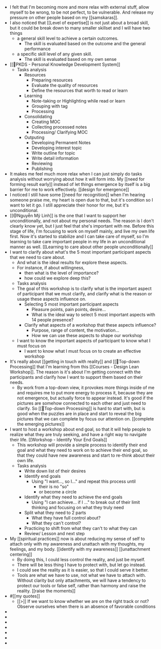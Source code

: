 - I felt that I'm becoming more and more relax with external stuff, allow myself to be wrong, to be not perfect, to be vulnerable. And release my pressure on other people based on my [[samskaras]].
- I also noticed that [[Level of expertise]] is not just about a broad skill, but it could be break down to many smaller skillset and I will have two things
    - a general skill level to achieve a certain outcomes. 
        - The skill is evaluated based on the outcome and the general performance
    - a specific skill level of any given skill. 
        - The skill is evaluated based on my own sense
- [[🌱PKDS - Personal Knowledge Development System]] 
    - Tasks analysis
        - Resources
            - Preparing resources
            - Evaluate the quality of resources
            - Define the resources that worth to read or learn
        - Learning
            - Note-taking or Highlighting while read or learn
            - Grouping with tag
            - Processing
        - Consolidating
            - Creating MOC
            - Collecting processed notes
            - Processing/ Clarifying MOC
        - Outputing
            - Developing Permanent Notes
            - Developing interest topic
            - Write outline for topic
            - Write detail information
            - Reviewing
            - Publishing
- It makes me feel much more relax when I can just simply do tasks analysis without worrying about how it will form into. My [[need for forming result early]] instead of let things emergence by itself is a big barrier for me to work effectively. [[design for emergence]]
- I noticed I still have some [[need for recognition]] when I'm hearing someone praise me, my heart is open due to that, but it's condition so I want to let it go. I still appreciate their honor for me, but it's unconditional.
- [[@Nguyễn Mỹ Linh]] is the one that I want to support her unconditionally, and not about my personal needs. The reason is I don't clearly know yet, but I just feel that she's important with me. Before this stage of life, I'm focusing to work on myself mainly, and live my own life first. Now it's started to stabilize and I can take care of myself, so I'm learning to take care important people in my life in an unconditional manner as well. [[Learning to care about other people unconditionally]]
- I want to clarify about what's the 5 most important participant aspects that we need to care about.
    - And what is the ideal results for explore these aspects.
    - For instance, if about willingness, 
        - then what is the level of importance?
        - how could we explore deep this?
    - Tasks analysis
    - The goal of this workshop is to clarify what is the important aspect of participant that we must clarify, and clarify what is the reason or usage these aspects influence on.
        - Selecting 5 most important participant aspects
            - Pleasure points, pain points, desire...
            - What is the ideal way to select 5 most important aspects with 14 people presence?
        - Clarify what aspects of a workshop that these aspects influence? 
            - Purpose, range of content, the motivation...
            - How we can use these aspects to shape our workshop
    - I want to know the important aspects of participant to know what I must focus on 
        - I want to know what I must focus on to create an effective workshop
- It's really about [[getting in touch with reality]] and [[🌲Top-down Processing]] that I'm learning from this [[Courses - Design Lean Workshop]]. The reason is it's about I'm getting connect with the participants and clarify how I want to support them based on their needs. 
    - By work from a top-down view, it provokes more things inside of me and requires me to put more energy to process it, because they are not emergence, but actually force to appear instead. It's good if the pictures are somehow connected to each other and just need to clarify. So [[🌲Top-down Processing]] is hard to start with, but is good when the puzzles are in place and start to reveal the big pictures that we can complete by focus our attention on. [[complete the emerging pictures]]
- I want to host a workshop about end goal, so that it will help people to realize what they are truly seeking, and have a right way to navigate their life. [[Workshop - Identify Your End Goals]]
    - This workshop will provide a simple process to identify their end goal and what they need to work on to achieve their end goal, so that they could have new awareness and start to re-think about their own life.
    - Tasks analysis
        - Write down list of their desires
        - Identify end goals
            - Using "I want..., so I..." and repeat this process until 
                - their is no "so"
                - or become a circle
        - Identify what they need to achieve the end goals
            - Using "I can achieve... if I ..." to break out of their limit thinking and focusing on what they truly need
        - Split what they need to 2 parts
            - What they have full control about?
            - What they can't control?
        - Practicing to shift from what they can't to what they can
        - Review/ Lesson and next step
- My [[spiritual practices]] now is about reducing my sense of self to attach only with my awareness and unattach with my thoughts, my feelings, and my body. [[identify with my awareness]] [[unattachment centering]]
    - By doing this, I could less control the reality, and just be myself. 
    - There will be less thing I have to protect with, but let go instead.
    - I could see the reality as it is easier, so that I could serve it better. 
    - Tools are what we have to use, not what we have to attach with. Without clarity but only attachments, we will have a tendency to protect our tools or false self, rather than harmony and raise the reality. [[raise the moments]]
- #[[my quotes]]  
    - [[>]] If we want to know whether we are on the right track or not? Observe ourselves when there is an absence of favorable conditions
- 
- 
- 
- 
- 
- 
- 
